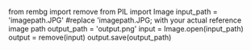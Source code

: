 from rembg import remove
from PIL import Image
input_path = 'imagepath.JPG'  #replace 'imagepath.JPG; with your actual reference image path
output_path = 'output.png'
input = Image.open(input_path)
output = remove(input)
output.save(output_path)
